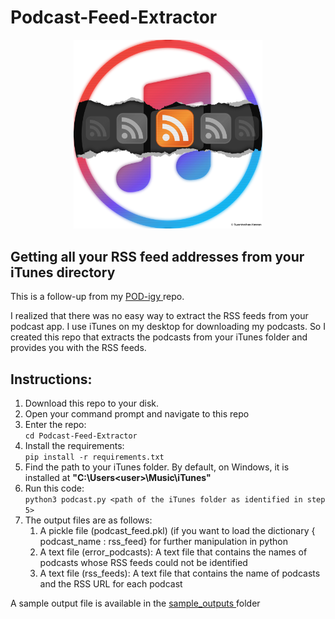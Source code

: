 # Podcast-Feed-Extractor
<p align="center">
  <img src="https://github.com/SwamiKannan/Podcast-Feed-Extractor/blob/main/cover.png" width=60%">
</p>

## Getting all your RSS feed addresses from your iTunes directory
This is a follow-up from my <a href="https://github.com/SwamiKannan/POD-IGY-for-Podcast-Summaries-using-Whisper-and-OpenAI"> POD-igy </a> repo.

I realized that there was no easy way to extract the RSS feeds from your podcast app. I use iTunes on my desktop for downloading my podcasts. So I created this repo that extracts the podcasts from your iTunes folder and provides you with the RSS feeds.

## Instructions:

1. Download this repo to your disk.
2. Open your command prompt and navigate to this repo
3. Enter the repo: <br />
   ```cd Podcast-Feed-Extractor```
   <br />
5. Install the requirements: <br />
  ```pip install -r requirements.txt```
6. Find the path to your iTunes folder. By default, on Windows, it is installed at <b>"C:\Users\<user>\Music\iTunes" </b>
7. Run this code: <br />
  ```python3 podcast.py <path of the iTunes folder as identified in step 5>```
8. The output files are as follows:
    1. A pickle file (podcast_feed.pkl) (if you want to load the dictionary { podcast_name : rss_feed} for further manipulation in python
    2. A text file (error_podcasts): A text file that contains the names of podcasts whose RSS feeds could not be identified
    3. A text file (rss_feeds): A text file that contains the name of podcasts and the RSS URL for each podcast

A sample output file is available in the <a href="https://github.com/SwamiKannan/Podcast-Feed-Extractor/tree/main/sample_output"> sample_outputs </a> folder

